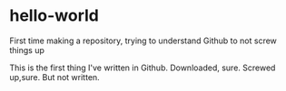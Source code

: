 # hello-world
First time making a repository, trying to understand Github to not screw things up

This is the first thing I've written in Github. Downloaded, sure. Screwed up,sure. But not written.
